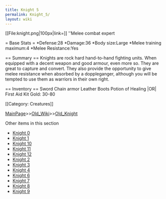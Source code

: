 ```yaml
---
title: Knight 5
permalink: Knight_5/
layout: wiki
---
```

[[File:knight.png|100px|link=]] ''Melee combat expert

= Base Stats =
*Defense:28
*Damage:36
*Body size:Large
*Melee training maximum:4
*Melee Resistance:Yes

== Summary ==
Knights are rock hard hand-to-hand fighting units. When equipped with a decent weapon and good armour, even more so. They are great to capture and convert. They also provide the opportunity to give melee resistance when absorbed by a doppleganger, although you will be tempted to use them as warriors in their own right.

== Inventory ==
 Sword
 Chain armor
 Leather Boots
 Potion of Healing |OR| First Aid Kit
 Gold: 30-80

[[Category: Creatures]]

[MainPage](/keeperrl_wiki/ "wikilink")>>[Old_Wiki](/keeperrl_wiki/Old_Wiki "wikilink")>>[Old_Knight](/keeperrl_wiki/Old_Knight "wikilink")

Other items in this section
-    [Knight 0](/keeperrl_wiki/Knight_0 "wikilink")
-    [Knight 1](/keeperrl_wiki/Knight_1 "wikilink")
-    [Knight 10](/keeperrl_wiki/Knight_10 "wikilink")
-    [Knight 11](/keeperrl_wiki/Knight_11 "wikilink")
-    [Knight 12](/keeperrl_wiki/Knight_12 "wikilink")
-    [Knight 2](/keeperrl_wiki/Knight_2 "wikilink")
-    [Knight 3](/keeperrl_wiki/Knight_3 "wikilink")
-    [Knight 4](/keeperrl_wiki/Knight_4 "wikilink")
-    [Knight 6](/keeperrl_wiki/Knight_6 "wikilink")
-    [Knight 7](/keeperrl_wiki/Knight_7 "wikilink")
-    [Knight 8](/keeperrl_wiki/Knight_8 "wikilink")
-    [Knight 9](/keeperrl_wiki/Knight_9 "wikilink")
